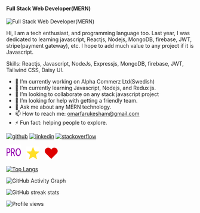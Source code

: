 #### Full Stack Web Developer(MERN)
![Full Stack Web Developer(MERN)](https://i.ibb.co/KbPJBxX/github.png)

Hi, 
I am a tech enthusiast, and programming language too. Last year, I was dedicated to learning javascript, Reactjs, Nodejs, MongoDB, firebase, JWT, stripe(payment gateway), etc. I hope to add much value to any project if it is Javascript.

Skills: Reactjs, Javascript, NodeJs, Expressjs, MongoDB, firebase, JWT, Tailwind CSS, Daisy UI.

- 🔭 I’m currently working on Alpha Commerz Ltd(Swedish) 
- 🌱 I’m currently learning Javascript, Nodejs, and Redux js. 
- 👯 I’m looking to collaborate on any stack javascript project 
- 🤔 I’m looking for help with getting a friendly team. 
- 💬 Ask me about any MERN technology. 
- 📫 How to reach me: omarfarukesham@gmail.com 
- ⚡ Fun fact: helping people to explore. 


[<img src='https://cdn.jsdelivr.net/npm/simple-icons@3.0.1/icons/github.svg' alt='github' height='40'>](https://github.com/https://github.com/omarfarukesham)  [<img src='https://cdn.jsdelivr.net/npm/simple-icons@3.0.1/icons/linkedin.svg' alt='linkedin' height='40'>](https://www.linkedin.com/in/https://www.linkedin.com/in/omar-faruk-934176240//)  [<img src='https://cdn.jsdelivr.net/npm/simple-icons@3.0.1/icons/stackoverflow.svg' alt='stackoverflow' height='40'>](https://stackoverflow.com/users/https://stackoverflow.com/users/5261469/omarfaruk)  

<a href='https://github.com/pricing'><img src='https://raw.githubusercontent.com/acervenky/animated-github-badges/master/assets/pro.gif' width='40' height='40'></a> <a href='https://stars.github.com/'><img src='https://raw.githubusercontent.com/acervenky/animated-github-badges/master/assets/starbadge.gif' width='35' height='35'></a> <a href='https://docs.github.com/en/github/supporting-the-open-source-community-with-github-sponsors'><img src='https://raw.githubusercontent.com/acervenky/animated-github-badges/master/assets/sponsorbadge.gif' width='35' height='35'></a> 

[![Top Langs](https://github-readme-stats.vercel.app/api/top-langs/?username=omarfarukesham)](https://github.com/anuraghazra/github-readme-stats)

![GitHub Activity Graph](https://activity-graph.herokuapp.com/graph?username=omarfarukesham)  

![GitHub streak stats](https://github-readme-streak-stats.herokuapp.com/?user=omarfarukesham)  

![Profile views](https://gpvc.arturio.dev/omarfarukesham)  

